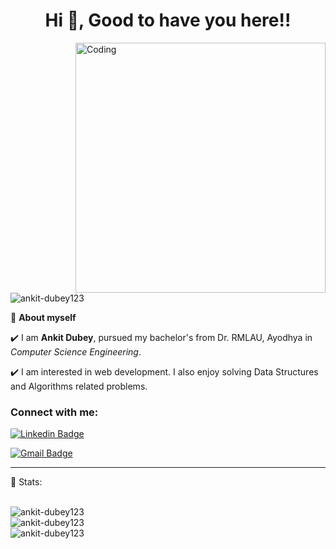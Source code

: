 <h1 align="center">Hi 👋, Good to have you here!!</h1>
<img align="right" alt="Coding" width="400" src="https://cdn.dribbble.com/users/1162077/screenshots/3848914/programmer.gif">
<p align="left"> <img src="https://komarev.com/ghpvc/?username=ankit-dubey123&label=Profile%20views&color=0e75b6&style=flat" alt="ankit-dubey123" /> </p>

🌱 **About myself** <br>

✔️ I am **Ankit Dubey**, pursued my bachelor's from Dr. RMLAU, Ayodhya in *Computer Science Engineering*. <br>

✔️ I am interested in web development. I also enjoy solving Data Structures and Algorithms related problems. <br>



<h3 align="left">Connect with me:</h3>

[![Linkedin Badge](https://img.shields.io/badge/-ankitdubey12-blue?style=flat-square&logo=Linkedin&logoColor=white&link=https://linkedin.com/in/ankitdubey12/)](https://linkedin.com/in/ankitdubey12/)

[![Gmail Badge](https://img.shields.io/badge/-ankit.dubey912518@gmail.com-c14438?style=flat-square&logo=Gmail&logoColor=white&link=mailto:ankit.dubey912518@gmail.com)](mailto:ankit.dubey912518@gmail.com)

---

<!-- STATISTICS ABOUT PROFILE -->

📶 Stats:<br><br>

<img align="center" src="https://github-readme-stats.vercel.app/api/top-langs?username=ankit-dubey123&show_icons=true&theme=gruvbox&locale=en&layout=compact" alt="ankit-dubey123" />

<br>

<img align="center" src="https://github-readme-stats.vercel.app/api?username=ankit-dubey123&show_icons=true&locale=en&theme=gruvbox&layout=compact" alt="ankit-dubey123" />

<br>

<img align="center" src="https://github-readme-streak-stats.herokuapp.com/?user=ankit-dubey123&show_icons=true&theme=gruvbox&locale=en&layout=compact" alt="ankit-dubey123" />
